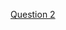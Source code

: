 [Question 2](https://www.linkedin.com/posts/vidhi-sharma426_sql-datascience-decisionscience-activity-7243823382918520832-3-KY?utm_source=share&utm_medium=member_desktop)
